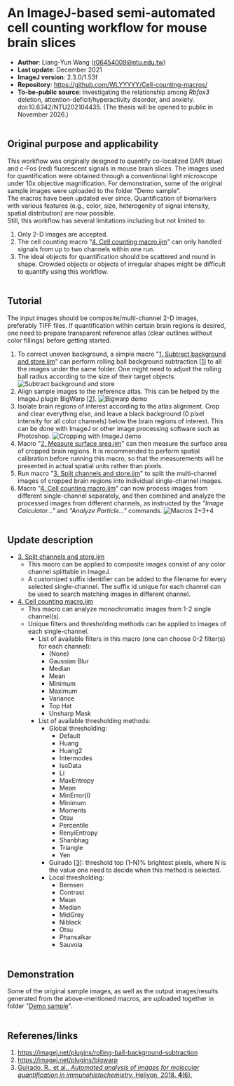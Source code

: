 # An ImageJ-based semi-automated cell counting workflow for mouse brain slices
* __Author__: Liang-Yun Wang (r06454009@ntu.edu.tw)
* __Last update__: December 2021
* __ImageJ version__: 2.3.0/1.53f
* __Repository__: https://github.com/WLYYYYY/Cell-counting-macros/
* __To-be-public source__:  Investigating the relationship among *Rbfox3* deletion, attention-deficit/hyperactivity disorder, and anxiety. doi:10.6342/NTU202104435.
  (The thesis will be opened to public in November 2026.)<br><br>

## Original purpose and applicability
This workflow was originally designed to quantify co-localized DAPI (blue) and c-Fos (red) fluorescent signals in mouse brain slices. The images used for quantification were obtained through a conventional light microscope under 10x objective magnification.  For demonstration, some of the original sample images were uploaded to the folder "Demo sample". <br>
The macros have been updated ever since. 
Quantification of biomarkers with various features (e.g., color, size, heterogenity of signal intensity, spatial distribution) are now possible. <br>
Still, this workflow has several limitations including but not limited to:
1. Only 2-D images are accepted.
2. The cell counting macro "[4. Cell counting macro.ijm](https://github.com/WLYYYYY/Cell-counting-macros/blob/main/IJM%20Macros/4.%20Cell%20counting%20macro.ijm "4. Cell counting macro.ijm")" can only handled signals from up to two channels within one run. 
3.  The ideal objects for quantification should be scattered and round in shape. Crowded objects or objects of irregular shapes might be difficult to quantify using this workflow. 
<br><br>

## Tutorial
The input images should be composite/multi-channel 2-D images, preferably TIFF files. If quantification within certain brain regions is desired, one need to prepare transparent reference atlas (clear outlines without color fillings) before getting started.
1. To correct uneven background, a simple macro "[1. Subtract background and store.ijm](https://github.com/WLYYYYY/Cell-counting-macros/blob/main/IJM%20Macros/1.%20Subtract%20background%20and%20store.ijm "1. Subtract background and store.ijm")" can perform rolling ball background subtraction [[1](https://imagej.net/plugins/rolling-ball-background-subtraction)] to all the images under the same folder. One might need to adjust the rolling ball radius according to the size of their target objects.
![Subtract background and store](/../main/Images/1.%20Subtract%20background%20and%20store.png)
2. Align sample images to the reference atlas. This can be helped by the ImageJ plugin BigWarp [[2](https://imagej.net/plugins/bigwarp)].
![Bigwarp demo](/../main/Images/2.%20BigWarp.png)
3. Isolate brain regions of interest according to the atlas alignment. Crop and clear everything else, and leave a black background (0 pixel intensity for all color channels) below the brain regions of interest. This can be done with ImageJ or other image processing software such as Photoshop.
![Cropping with ImageJ demo](/../main/Images/3.%20Cropping%20and%20clear%20outside.png)
4. Macro "[2. Measure surface area.ijm](https://github.com/WLYYYYY/Cell-counting-macros/blob/main/IJM%20Macros/2.%20Measure%20surface%20area.ijm "2. Measure surface area.ijm")" can then measure the surface area of cropped brain regions. It is recommended to perform spatial calibration before running this macro, so that the measurements will be presented in actual spatial units rather than pixels.
5. Run macro "[3. Split channels and store.ijm](https://github.com/WLYYYYY/Cell-counting-macros/blob/main/IJM%20Macros/3.%20Split%20channels%20and%20store.ijm "3. Split channels and store.ijm")" to split the multi-channel images of cropped brain regions into individual single-channel images.
6. Macro "[4. Cell counting macro.ijm](https://github.com/WLYYYYY/Cell-counting-macros/blob/main/IJM%20Macros/4.%20Cell%20counting%20macro.ijm "4. Cell counting macro.ijm")" can now process images from different single-channel separately, and then combined and analyze the processed images from different channels, as instructed by the *"Image Calculator..."* and *"Analyze Particle..."* commands.
![Macros 2+3+4](/../main/Images/4.%20Macros%202%203%204.png)
<br><br>
## Update description
* [3. Split channels and store.ijm](https://github.com/WLYYYYY/Cell-counting-macros/blob/main/IJM%20Macros/3.%20Split%20channels%20and%20store.ijm "3. Split channels and store.ijm")
	* This macro can be applied to composite images consist of any color channel splittable in ImageJ.
	* A customized suffix identifier can be added to the filename for every selected single-channel. The suffix id unique for each channel can be used to search matching images in different channel.
* [4. Cell counting macro.ijm](https://github.com/WLYYYYY/Cell-counting-macros/blob/main/IJM%20Macros/4.%20Cell%20counting%20macro.ijm "4. Cell counting macro.ijm")
	* This macro can analyze monochromatic images from 1-2 single channel(s).
	* Unique filters and thresholding methods can be applied to images of each single-channel. 
		* List of available filters in this macro (one can choose 0-2 filter(s) for each channel): 
			* (None)
			* Gaussian Blur
			* Median
			* Mean
			* Minimum
			* Maximum
			* Variance
			* Top Hat
			* Unsharp Mask
		* List of available thresholding methods:
			* Global thresholding:
				* Default
				* Huang
				* Huang2
				* Intermodes
				* IsoData
				* Li
				* MaxEntropy
				* Mean
				* MinError(I)
				* Minimum
				* Moments
				* Otsu
				* Percentile
				* RenyiEntropy
				* Shanbhag
				* Triangle
				* Yen
			* Guirado [[3](https://www.sciencedirect.com/science/article/pii/S2405844018310508)]: threshold top (1-N)% brightest pixels, where N is the value one need to decide when this method is selected.
			* Local thresholding:
				* Bernsen
				* Contrast
				* Mean 
				* Median
				* MidGrey
				* Niblack
				* Otsu
				* Phansalkar
				* Sauvola
<br><br>
## Demonstration
Some of the original sample images, as well as the output images/results generated from the above-mentioned macros, are uploaded together in folder "[Demo sample](https://github.com/WLYYYYY/Cell-counting-macros/tree/main/Demo%20sample "Demo sample")". 
<br><br>
## Referenes/links
1. https://imagej.net/plugins/rolling-ball-background-subtraction
2. https://imagej.net/plugins/bigwarp
3. [Guirado, R., et al., _Automated analysis of images for molecular quantification in immunohistochemistry._ Heliyon, 2018. **4**(6).](https://www.sciencedirect.com/science/article/pii/S2405844018310508)
